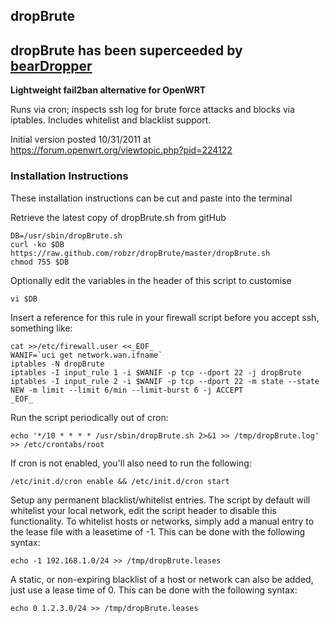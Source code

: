 ## dropBrute

**dropBrute has been superceeded by [bearDropper](https://github.com/robzr/bearDropper)**
--

**Lightweight fail2ban alternative for OpenWRT**

Runs via cron; inspects ssh log for brute force attacks and blocks via 
iptables.  Includes whitelist and blacklist support.

Initial version posted 10/31/2011 at https://forum.openwrt.org/viewtopic.php?pid=224122


### Installation Instructions

These installation instructions can be cut and paste into the terminal

Retrieve the latest copy of dropBrute.sh from gitHub

	DB=/usr/sbin/dropBrute.sh
	curl -ko $DB https://raw.github.com/robzr/dropBrute/master/dropBrute.sh
	chmod 755 $DB

Optionally edit the variables in the header of this script to customise

	vi $DB

Insert a reference for this rule in your firewall script before you accept ssh, something like:

	cat >>/etc/firewall.user <<_EOF_
	WANIF=`uci get network.wan.ifname`
	iptables -N dropBrute
	iptables -I input_rule 1 -i $WANIF -p tcp --dport 22 -j dropBrute
	iptables -I input_rule 2 -i $WANIF -p tcp --dport 22 -m state --state NEW -m limit --limit 6/min --limit-burst 6 -j ACCEPT
	_EOF_

Run the script periodically out of cron:

	echo '*/10 * * * * /usr/sbin/dropBrute.sh 2>&1 >> /tmp/dropBrute.log' >> /etc/crontabs/root

If cron is not enabled, you'll also need to run the following:

	/etc/init.d/cron enable && /etc/init.d/cron start

Setup any permanent blacklist/whitelist entries.  The script by default will whitelist your local network, edit the script header to disable this functionality.  To whitelist hosts or networks, simply add a manual entry to the lease file with a leasetime of -1.  This can be done with the following syntax:

	echo -1 192.168.1.0/24 >> /tmp/dropBrute.leases

A static, or non-expiring blacklist of a host or network can also be added, just use a lease time of 0.  This can be done with the following syntax:

	echo 0 1.2.3.0/24 >> /tmp/dropBrute.leases
